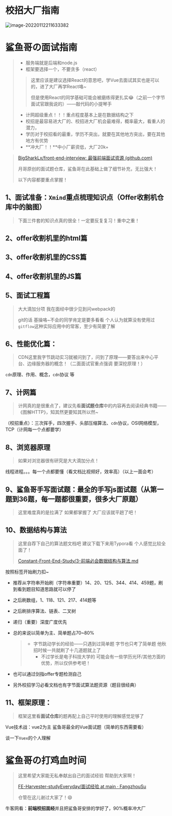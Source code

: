 # 校招大厂指南

![image-20220112211633382](https://gitee.com/su-fangzhou/blog-image/raw/master/202201122116683.png)



#  鲨鱼哥の面试指南

> - 服务端就是后端和node.js
> - 框架要选择一个，不要贪多（react）
>
> > 这里应该是建议选择React的意思吧，学Vue去面试其实也是可以的，进了大厂再学React咯~
> >
> > 但是使用React的同学基础可能会被磨练得更扎实😂（之前一个字节面试官跟我说的）——敲代码的小提琴手
>
> - 计网超级重点！！！重点程度基本上是在数据结构之下
> - 校招是最容易进大厂的、校招进大厂机会最难得，概率最大，看重人的潜力，
> - 学历对于校招看的最重，学历不突出，就要在其他地方突出，要在其他地方有优势
> - **冲大厂！！**中小厂薪资低，大厂20k+



> [BigSharkLx/front-end-interview: 最强前端面试资源 (github.com)](https://github.com/BigSharkLx/front-end-interview)
>
> 月哥原创的面试题仓库，鲨鱼哥在此基础上做了细节补充，无比强大！
>
> 以下内容都要重点掌握！

## 1、面试准备：`Xmind`重点梳理知识点（Offer收割机仓库中的脑图）

> 下面三件套的知识点真的很全！一定要反复复习！重中之重！

## 2、offer收割机里的html篇

## 3、offer收割机里的CSS篇

## 4、offer收割机里的JS篇



## 5、面试工程篇

> 大大滴加分项 我在面经中很少见到问webpack的
>
> git的话 基操咯~不会的同学肯定是要多看看 个人认为就算没有使用过`gitflow`这种实际应用中的常客，至少有简要了解

## 6、性能优化篇：

> CDN这里我字节跳动实习就被问到了，问到了原理——要答出来中心平台、边缘服务器的概念！（二面面试官重点强调 要深挖原理！）

`cdn`原理、作用、概念，`cdn`协议 等

## 7、计网篇

> 计网真的是很重点了，建议先看**面试题仓库**中的内容再去阅读经典书籍——《图解HTTP》，知其然更要知其所以然~

（校招重点）：三次挥手，四次握手、头部压缩算法、`cdn`协议，OSI网络模型，TCP（计网每一个点都要学）

## 8、浏览器原理

> 如果对浏览器很有研究是大大滴加分点！

线程进程。。。每一个点都要懂（看文档比视频好，效率高）（以上一面会考）

## 9、鲨鱼哥手写面试题：最全的手写js面试题（从第一题到36题，每一题都很重要，很多大厂原题）

> 这里难度真的是拉满了 如果都掌握了 大厂应该就平趟了吧！

 

## 10、数据结构与算法

> 这里自荐下自己的算法题文档吧 建议下载下来用Typora看 个人感觉比较全面了！
>
> [Constant-Front-End-Study/3-前端必会数据结构与算法.md](https://github.com/FangzhouSu/Constant-Front-End-Study/blob/main/前端知识库/3-前端必会数据结构与算法.md)

按照标签开始刷力扣~

- 推荐从字符串开始刷（字符串重要）14、20、125、344、414、459题，刷到看到题目知道思路就可以停了

- 之后刷数组，1、118、121、217、414题等

- 之后刷排序算法、链表、二叉树

- 递归（重要）深度广度优先



- 总的来说以简单为主、简单题占70~80%

  > - 字节跳动学长的经验——只遇到过简单题 字节也只考了简单题 他秋招时候一共就刷了十几道题就上了 
  >   - 不过学长是电子科技大学的 可能会有一些学历光环/其他方面的优势，所以仅供参考吧！



- 也可以通过剑指offer专题检测自己
- 另外校招学习必看文档也有字节面试算法题资源（题目很经典）

 

## 11、框架原理：

> 框架这里看**面试仓库**的题再配上自己平时使用的理解感觉足够了

Vue技术战：vue2为主  鲨鱼哥最全的Vue面试题（简单的东西需要看）

谈一下`Vuex`的个人理解

 

# 鲨鱼哥の打鸡血时间

> 这里希望大家能无私奉献出自己的面试经验 帮助到大家啊！
>
> [FE-Harvester-studyEveryday/面试经验 at main · FangzhouSu](https://github.com/FangzhouSu/FE-Harvester-studyEveryday/tree/main/面试经验)
>
> 仓管在这儿谢过大家了！😄

牛客网看：**前端校招面经**并且把鲨鱼哥安排的学好了，90%概率冲大厂

 